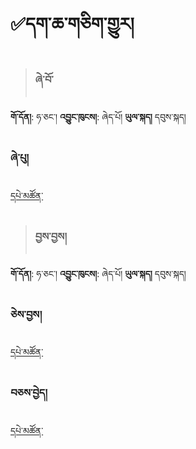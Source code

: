 # ✅དག་ཆ་གཅིག་གྱུར།

> ### ཞེ་བོ་

**གོ་དོན།**: ཧ་ཅང་།  **འབྱུང་ཁུངས།**: ཞེད་པོ།   **ཡུལ་སྐད།** དབུས་སྐད།

### ཞེ་པུ།
[དཔེ་མཚོན་](https://github.com/MonlamAI/Wiki/blob/main/docs/stt/assets/0123.mp3?raw=true ':include :type=audio')

> ### བྱས་བྱས།

**གོ་དོན།**: ཧ་ཅང་།  **འབྱུང་ཁུངས།**: ཞེད་པོ།  **ཡུལ་སྐད།** དབུས་སྐད།

### ཅེས་བྱས།
[དཔེ་མཚོན་](https://github.com/MonlamAI/Wiki/blob/main/docs/stt/assets/0123.mp3?raw=true ':include :type=audio')

### བཅས་བྱེད།
[དཔེ་མཚོན་](https://github.com/MonlamAI/Wiki/blob/main/docs/stt/assets/0123.mp3?raw=true ':include :type=audio')

